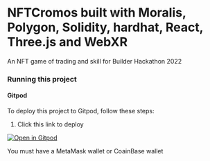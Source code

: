 # NFTCromos built with Moralis, Polygon, Solidity, hardhat, React, Three.js and WebXR

An NFT game of trading and skill for Builder Hackathon 2022

### Running this project

#### Gitpod

To deploy this project to Gitpod, follow these steps:

1. Click this link to deploy

[![Open in Gitpod](https://gitpod.io/button/open-in-gitpod.svg)](https://fwalker007-nftcromos-k0g3upraueh.ws-us34.gitpod.io/)

You must have a MetaMask wallet or CoainBase wallet

